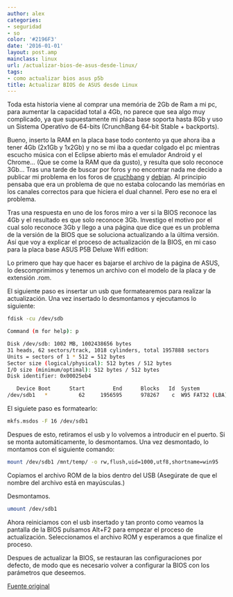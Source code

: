```yaml
---
author: alex
categories:
- seguridad
- so
color: '#2196F3'
date: '2016-01-01'
layout: post.amp
mainclass: linux
url: /actualizar-bios-de-asus-desde-linux/
tags:
- como actualizar bios asus p5b
title: Actualizar BIOS de ASUS desde Linux
---
```


<div class="separator" >
<amp-img on="tap:lightbox1" role="button" tabindex="0" layout="responsive"  height="128" width="128" src="https://3.bp.blogspot.com/-wblX_BLWbE0/T0gHYglK1UI/AAAAAAAACI4/qtp0VmYrmqA/s400/b5018_firmwareupdateiconx_36031_640.png" />
</div>

Toda esta historia viene al comprar una memória de 2Gb de Ram a mi pc, para aumentar la capacidad total a 4Gb, no parece que sea algo muy complicado, ya que supuestamente mi placa base soporta hasta 8Gb y uso un Sistema Operatívo de 64-bits (CrunchBang 64-bit Stable + backports).

Bueno, inserto la RAM en la placa base todo contento ya que ahora iba a tener 4Gb (2x1Gb y 1x2Gb) y no se mi iba a quedar colgado el pc mientras escucho música con el Eclipse abierto más el emulador Android y el Chrome&#8230; (Que se come la RAM que da gusto), y resulta que solo reconoce 3Gb&#8230; Tras una tarde de buscar por foros y no encontrar nada me decido a publicar mi problema en los foros de [cruchbang][1] y [debian][2]. Al principio pensaba que era un problema de que no estaba colocando las memórias en los canales correctos para que hiciera el dual channel. Pero ese no era el problema.

Tras una respuesta en uno de los foros miro a ver si la BIOS reconoce las 4Gb y el resultado es que solo reconoce 3Gb. Investigo el motivo por el cual solo reconoce 3Gb y llego a una página que dice que es un problema de la versión de la BIOS que se soluciona actualizando a la última versión. Así que voy a explicar el proceso de actualización de la BIOS, en mi caso para la placa base ASUS P5B Deluxe Wifi edition:


<!--more--><!--ad-->

Lo primero que hay que hacer es bajarse el archivo de la página de ASUS, lo descomprimimos y tenemos un archivo con el modelo de la placa y de extensión .rom.

El siguiente paso es insertar un usb que formatearemos para realizar la actualización. Una vez insertado lo desmontamos y ejecutamos lo siguiente:

```bash
fdisk -cu /dev/sdb

Command (m for help): p

Disk /dev/sdb: 1002 MB, 1002438656 bytes
31 heads, 62 sectors/track, 1018 cylinders, total 1957888 sectors
Units = sectors of 1 * 512 = 512 bytes
Sector size (logical/physical): 512 bytes / 512 bytes
I/O size (minimum/optimal): 512 bytes / 512 bytes
Disk identifier: 0x00025eb4

   Device Boot      Start         End      Blocks   Id  System
/dev/sdb1   *          62     1956595      978267    c  W95 FAT32 (LBA)


```

El siguiete paso es formatearlo:

```bash
mkfs.msdos -F 16 /dev/sdb1

```

Despues de esto, retiramos el usb y lo volvemos a introducir en el puerto. Si se monta automáticamente, lo desmontamos. Una vez desmontado, lo montamos con el siguiente comando:

```bash
mount /dev/sdb1 /mnt/temp/ -o rw,flush,uid=1000,utf8,shortname=win95

```

Copiamos el archivo ROM de la bios dentro del USB (Asegúrate de que el nombre del archivo está en mayúsculas.)

Desmontamos.

```bash
umount /dev/sdb1

```

Ahora reiniciamos con el usb insertado y tan pronto como veamos la pantalla de la BIOS pulsamos Alt+F2 para empezar el proceso de actualización. Seleccionamos el archivo ROM y esperamos a que finalize el proceso.

Despues de actualizar la BIOS, se restauran las configuraciones por defecto, de modo que es necesario volver a configurar la BIOS con los parámetros que deseemos.

<a target="_blank" href="http://www.blakeanthonyjohnson.com/?p=170">Fuente original</a>



 [1]: http://crunchbanglinux.org/forums/post/192843/#p192843
 [2]: http://forums.debian.net/viewtopic.php?f=7&t;=76419
